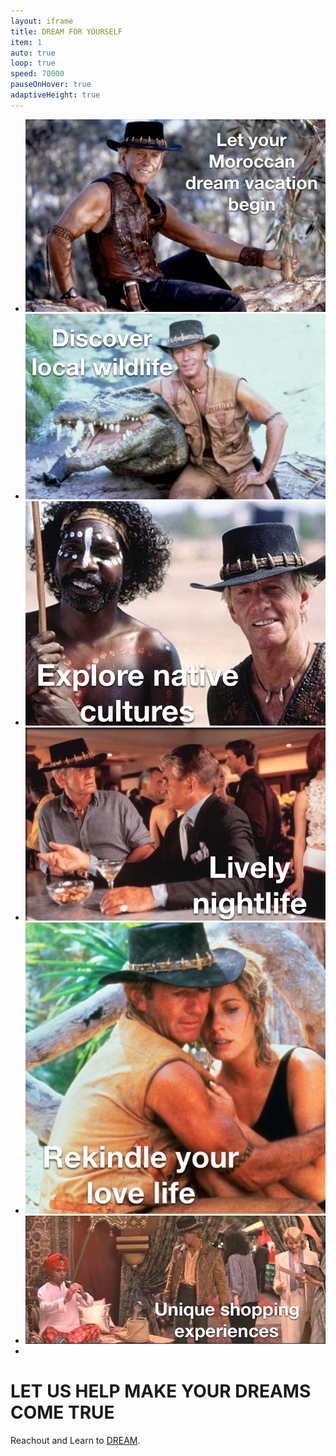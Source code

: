 ```yaml
---
layout: iframe
title: DREAM FOR YOURSELF
item: 1
auto: true
loop: true
speed: 70000
pauseOnHover: true
adaptiveHeight: true
---
```


* ![Your Dreams Wait](my-pics1/Dundee1.JPG)
* ![Fantastic Wildlife](my-pics1/dundee2.JPG)
* ![Native Culture](my-pics1/dundee3.JPG)
* ![Lively Nightlife](my-pics1/dundee4.JPG)
* ![Love Will Find You](my-pics1/dundee5.JPG)
* ![Shopping, Why Not?](my-pics1/dundee6.JPG)
* 



  # LET US HELP MAKE YOUR DREAMS COME TRUE

  Reachout and Learn to [DREAM](http://www.dundee.com).
  
  


